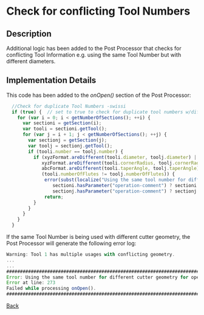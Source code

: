# Check for conflicting Tool Numbers

## Description
Additional logic has been added to the Post Processor that checks for conflicting Tool Information e.g. using the same Tool Number but with different diameters.


## Implementation Details
This code has been added to the *onOpen()* section of the Post Processor:
```javascript
  //Check for duplicate Tool Numbers -swissi
  if (true) {  // set to true to check for duplicate tool numbers w/different cutter geometry 
    for (var i = 0; i < getNumberOfSections(); ++i) { 
      var sectioni = getSection(i); 
      var tooli = sectioni.getTool(); 
      for (var j = i + 1; j < getNumberOfSections(); ++j) { 
        var sectionj = getSection(j);         
        var toolj = sectionj.getTool(); 
        if (tooli.number == toolj.number) { 
          if (xyzFormat.areDifferent(tooli.diameter, toolj.diameter) || 
             xyzFormat.areDifferent(tooli.cornerRadius, toolj.cornerRadius) || 
             abcFormat.areDifferent(tooli.taperAngle, toolj.taperAngle) || 
             (tooli.numberOfFlutes != toolj.numberOfFlutes)) {
              error(subst(localize("Using the same tool number for different cutter geometry for operation '%1' and  '%2'."),   
                 sectioni.hasParameter("operation-comment") ? sectioni.getParameter("operation-comment") : ("#" + (i + 1)),
                 sectionj.hasParameter("operation-comment") ? sectionj.getParameter("operation-comment") : ("#" + (j + 1)))); 
              return;
          }        
        }
      }
    }
  }
```
If the same Tool Number is being used with different cutter geometry, the Post Processor will generate the following error log:

```javascript
Warning: Tool 1 has multiple usages with conflicting geometry.
...
...
###############################################################################
Error: Using the same tool number for different cutter geometry for operation 'Spot Drill' and  'Drill 6.5mm'.
Error at line: 273
Failed while processing onOpen().
###############################################################################

```




[Back](index.md)